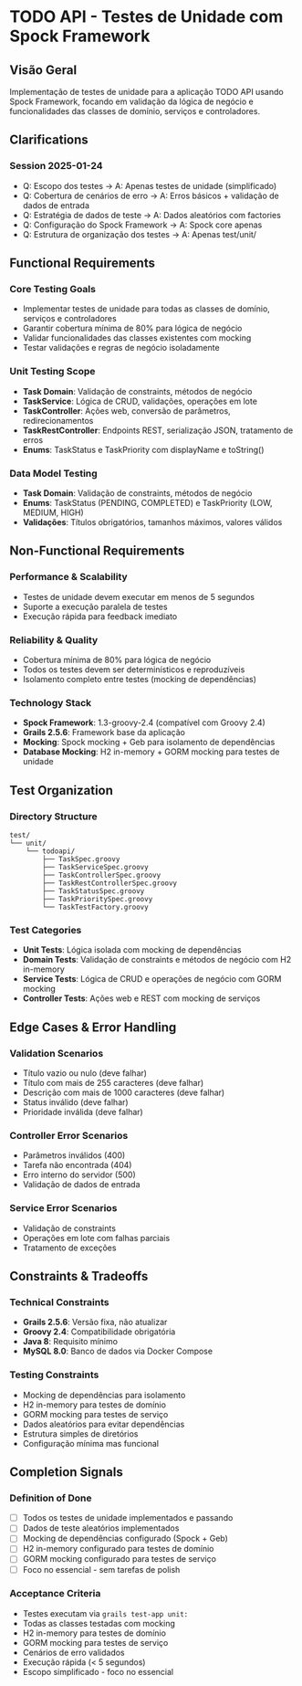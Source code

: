 # TODO API - Testes de Unidade com Spock Framework

## Visão Geral

Implementação de testes de unidade para a aplicação TODO API usando Spock Framework, focando em validação da lógica de negócio e funcionalidades das classes de domínio, serviços e controladores.

## Clarifications

### Session 2025-01-24
- Q: Escopo dos testes → A: Apenas testes de unidade (simplificado)
- Q: Cobertura de cenários de erro → A: Erros básicos + validação de dados de entrada
- Q: Estratégia de dados de teste → A: Dados aleatórios com factories
- Q: Configuração do Spock Framework → A: Spock core apenas
- Q: Estrutura de organização dos testes → A: Apenas test/unit/

## Functional Requirements

### Core Testing Goals
- Implementar testes de unidade para todas as classes de domínio, serviços e controladores
- Garantir cobertura mínima de 80% para lógica de negócio
- Validar funcionalidades das classes existentes com mocking
- Testar validações e regras de negócio isoladamente

### Unit Testing Scope
- **Task Domain**: Validação de constraints, métodos de negócio
- **TaskService**: Lógica de CRUD, validações, operações em lote
- **TaskController**: Ações web, conversão de parâmetros, redirecionamentos
- **TaskRestController**: Endpoints REST, serialização JSON, tratamento de erros
- **Enums**: TaskStatus e TaskPriority com displayName e toString()

### Data Model Testing
- **Task Domain**: Validação de constraints, métodos de negócio
- **Enums**: TaskStatus (PENDING, COMPLETED) e TaskPriority (LOW, MEDIUM, HIGH)
- **Validações**: Títulos obrigatórios, tamanhos máximos, valores válidos

## Non-Functional Requirements

### Performance & Scalability
- Testes de unidade devem executar em menos de 5 segundos
- Suporte a execução paralela de testes
- Execução rápida para feedback imediato

### Reliability & Quality
- Cobertura mínima de 80% para lógica de negócio
- Todos os testes devem ser determinísticos e reproduzíveis
- Isolamento completo entre testes (mocking de dependências)

### Technology Stack
- **Spock Framework**: 1.3-groovy-2.4 (compatível com Groovy 2.4)
- **Grails 2.5.6**: Framework base da aplicação
- **Mocking**: Spock mocking + Geb para isolamento de dependências
- **Database Mocking**: H2 in-memory + GORM mocking para testes de unidade

## Test Organization

### Directory Structure
```
test/
└── unit/
    └── todoapi/
        ├── TaskSpec.groovy
        ├── TaskServiceSpec.groovy
        ├── TaskControllerSpec.groovy
        ├── TaskRestControllerSpec.groovy
        ├── TaskStatusSpec.groovy
        ├── TaskPrioritySpec.groovy
        └── TaskTestFactory.groovy
```

### Test Categories
- **Unit Tests**: Lógica isolada com mocking de dependências
- **Domain Tests**: Validação de constraints e métodos de negócio com H2 in-memory
- **Service Tests**: Lógica de CRUD e operações de negócio com GORM mocking
- **Controller Tests**: Ações web e REST com mocking de serviços

## Edge Cases & Error Handling

### Validation Scenarios
- Título vazio ou nulo (deve falhar)
- Título com mais de 255 caracteres (deve falhar)
- Descrição com mais de 1000 caracteres (deve falhar)
- Status inválido (deve falhar)
- Prioridade inválida (deve falhar)

### Controller Error Scenarios
- Parâmetros inválidos (400)
- Tarefa não encontrada (404)
- Erro interno do servidor (500)
- Validação de dados de entrada

### Service Error Scenarios
- Validação de constraints
- Operações em lote com falhas parciais
- Tratamento de exceções

## Constraints & Tradeoffs

### Technical Constraints
- **Grails 2.5.6**: Versão fixa, não atualizar
- **Groovy 2.4**: Compatibilidade obrigatória
- **Java 8**: Requisito mínimo
- **MySQL 8.0**: Banco de dados via Docker Compose

### Testing Constraints
- Mocking de dependências para isolamento
- H2 in-memory para testes de domínio
- GORM mocking para testes de serviço
- Dados aleatórios para evitar dependências
- Estrutura simples de diretórios
- Configuração mínima mas funcional

## Completion Signals

### Definition of Done
- [ ] Todos os testes de unidade implementados e passando
- [ ] Dados de teste aleatórios implementados
- [ ] Mocking de dependências configurado (Spock + Geb)
- [ ] H2 in-memory configurado para testes de domínio
- [ ] GORM mocking configurado para testes de serviço
- [ ] Foco no essencial - sem tarefas de polish

### Acceptance Criteria
- Testes executam via `grails test-app unit:`
- Todas as classes testadas com mocking
- H2 in-memory para testes de domínio
- GORM mocking para testes de serviço
- Cenários de erro validados
- Execução rápida (< 5 segundos)
- Escopo simplificado - foco no essencial
